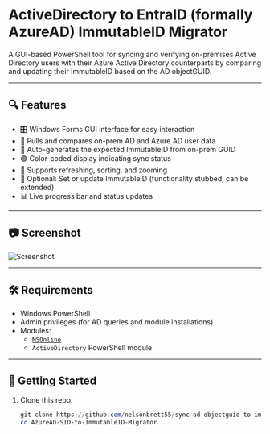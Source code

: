 # ActiveDirectory to EntraID (formally AzureAD) ImmutableID Migrator

A GUI-based PowerShell tool for syncing and verifying on-premises Active Directory users with their Azure Active Directory counterparts by comparing and updating their ImmutableID based on the AD objectGUID.

---

## 🔍 Features

- 🎛️ Windows Forms GUI interface for easy interaction
- 🔄 Pulls and compares on-prem AD and Azure AD user data
- 🧮 Auto-generates the expected ImmutableID from on-prem GUID
- 🟢 Color-coded display indicating sync status
- 🔁 Supports refreshing, sorting, and zooming
- 🔐 Optional: Set or update ImmutableID (functionality stubbed, can be extended)
- 📊 Live progress bar and status updates

---

## 📷 Screenshot
![Screenshot](https://github.com/user-attachments/assets/2c324452-a56f-43ea-8184-def57e09deec)

---

## 🛠 Requirements

- Windows PowerShell
- Admin privileges (for AD queries and module installations)
- Modules:
  - [`MSOnline`](https://learn.microsoft.com/en-us/powershell/module/msonline/?view=azureadps-1.0)
  - `ActiveDirectory` PowerShell module

---

## 🚀 Getting Started

1. Clone this repo:
   ```powershell
   git clone https://github.com/nelsonbrett55/sync-ad-objectguid-to-immutableid.git
   cd AzureAD-SID-to-ImmutableID-Migrator
